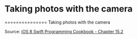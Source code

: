 # Taking photos with the camera
===============
Taking photos with the camera

Source: [iOS 8 Swift Programming Cookbook - Chapter 15.2](http://goo.gl/pvRtI8)
